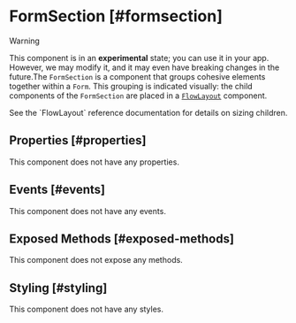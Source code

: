 # FormSection [#formsection]

>[!WARNING]
> This component is in an **experimental** state; you can use it in your app. However, we may modify it, and it may even have breaking changes in the future.The `FormSection` is a component that groups cohesive elements together within a `Form`. This grouping is indicated visually: the child components of the `FormSection` are placed in a [`FlowLayout`](./FlowLayout.mdx) component.

See the \`FlowLayout\` reference documentation for details on sizing children.

## Properties [#properties]

This component does not have any properties.

## Events [#events]

This component does not have any events.

## Exposed Methods [#exposed-methods]

This component does not expose any methods.

## Styling [#styling]

This component does not have any styles.
